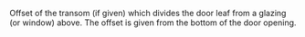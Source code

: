 Offset of the transom (if given) which divides the door leaf from a glazing (or window) above. The offset is given from the bottom of the door opening.
